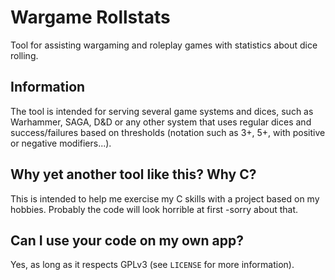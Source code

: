 # Wargame Rollstats

Tool for assisting wargaming and roleplay games with statistics about dice rolling. 

## Information

The tool is intended for serving several game systems and dices, such as Warhammer, SAGA, D&D or any other system that uses regular dices and success/failures based on thresholds (notation such as 3+, 5+, with positive or negative modifiers...). 

## Why yet another tool like this? Why C?

This is intended to help me exercise my C skills with a project based on my hobbies. Probably the code will look horrible at first -sorry about that. 

## Can I use your code on my own app?

Yes, as long as it respects GPLv3 (see `LICENSE` for more information).